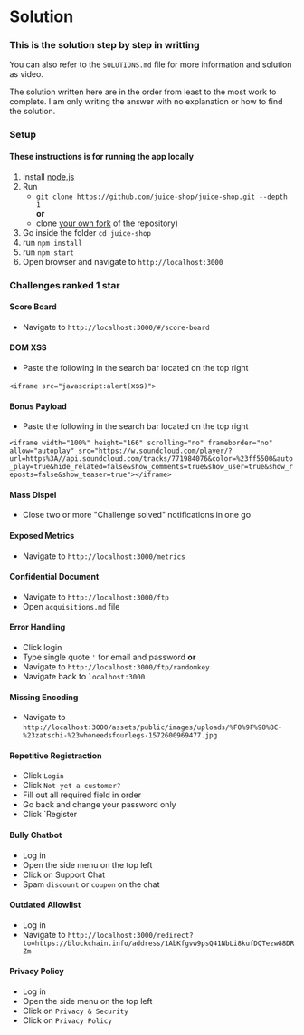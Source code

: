 # Solution

### This is the solution step by step in writting

You can also refer to the `SOLUTIONS.md` file for more information and solution as video.

The solution written here are in the order from least to the most work to complete. I am only writing the answer with no explanation or how to find the solution.

### Setup

#### These instructions is for running the app locally

1. Install [node.js](https://nodejs.org/en/)
2. Run
    * `git clone https://github.com/juice-shop/juice-shop.git --depth 1`<br>
    __or__
    * clone [your own fork](https://github.com/juice-shop/juice-shop/fork)
   of the repository)
3. Go inside the folder `cd juice-shop`
4. run `npm install`
5. run `npm start`
6. Open browser and navigate to `http://localhost:3000`

### Challenges ranked 1 star

#### Score Board

* Navigate to `http://localhost:3000/#/score-board`

#### DOM XSS

* Paste the following in the search bar located on the top right

`<iframe src="javascript:alert(`xss`)">`

#### Bonus Payload

* Paste the following in the search bar located on the top right

`<iframe width="100%" height="166" scrolling="no" frameborder="no" allow="autoplay" src="https://w.soundcloud.com/player/?url=https%3A//api.soundcloud.com/tracks/771984076&color=%23ff5500&auto_play=true&hide_related=false&show_comments=true&show_user=true&show_reposts=false&show_teaser=true"></iframe>
`

#### Mass Dispel

* Close two or more "Challenge solved" notifications in one go

#### Exposed Metrics

* Navigate to `http://localhost:3000/metrics`

#### Confidential Document

* Navigate to `http://localhost:3000/ftp`
* Open `acquisitions.md` file

#### Error Handling

* Click login
* Type single quote `'` for email and password
__or__
* Navigate to `http://localhost:3000/ftp/randomkey`
* Navigate back to `localhost:3000`<br>

#### Missing Encoding

* Navigate to `http://localhost:3000/assets/public/images/uploads/%F0%9F%98%BC-%23zatschi-%23whoneedsfourlegs-1572600969477.jpg`

#### Repetitive Registraction

* Click `Login`
* Click `Not yet a customer?`
* Fill out all required field in order
* Go back and change your password only
* Click `Register

#### Bully Chatbot

* Log in
* Open the side menu on the top left
* Click on Support Chat
* Spam `discount` or `coupon` on the chat

#### Outdated Allowlist

* Log in
* Navigate to `http://localhost:3000/redirect?to=https://blockchain.info/address/1AbKfgvw9psQ41NbLi8kufDQTezwG8DRZm`

#### Privacy Policy

* Log in
* Open the side menu on the top left
* Click on `Privacy & Security`
* Click on `Privacy Policy`